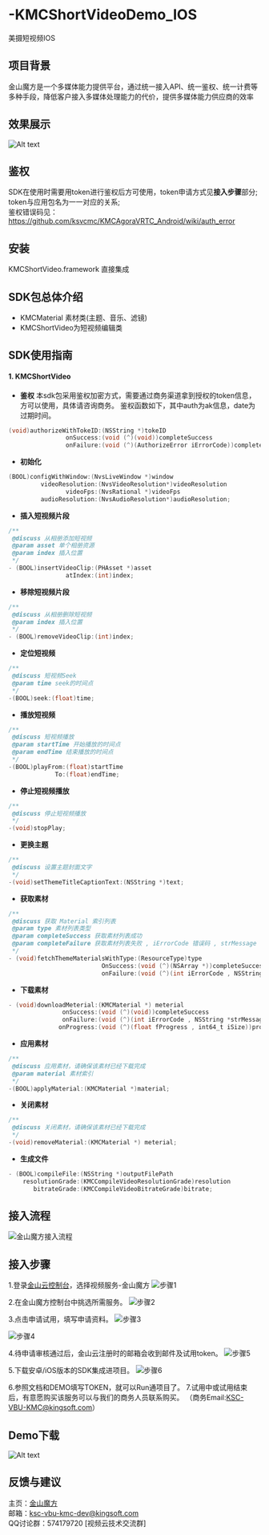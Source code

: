 # -KMCShortVideoDemo_IOS
美摄短视频IOS
## 项目背景
金山魔方是一个多媒体能力提供平台，通过统一接入API、统一鉴权、统一计费等多种手段，降低客户接入多媒体处理能力的代价，提供多媒体能力供应商的效率
## 效果展示
![Alt text](https://raw.githubusercontent.com/wiki/ksvcmc/KMCShortVideo_iOS/img.jpg)
## 鉴权
SDK在使用时需要用token进行鉴权后方可使用，token申请方式见**接入步骤**部分;  
token与应用包名为一一对应的关系;  
鉴权错误码见：https://github.com/ksvcmc/KMCAgoraVRTC_Android/wiki/auth_error

## 安装
KMCShortVideo.framework 直接集成

## SDK包总体介绍
+ KMCMaterial 素材类(主题、音乐、滤镜)
+ KMCShortVideo为短视频编辑类


## SDK使用指南
#### 1. KMCShortVideo
+ **鉴权**
  本sdk包采用鉴权加密方式，需要通过商务渠道拿到授权的token信息，方可以使用，具体请咨询商务。
鉴权函数如下，其中auth为ak信息，date为过期时间。
```objectivec
(void)authorizeWithTokeID:(NSString *)tokeID
                onSuccess:(void (^)(void))completeSuccess
                onFailure:(void (^)(AuthorizeError iErrorCode))completeFailure;
```

+ **初始化**
```objectivec
(BOOL)configWithWindow:(NvsLiveWindow *)window
         videoResolution:(NvsVideoResolution*)videoResolution
                videoFps:(NvsRational *)videoFps
         audioResolution:(NvsAudioResolution*)audioResolution;
```
+ **插入短视频片段**
```objectivec
/**
 @discuss 从相册添加短视频
 @param asset 单个相册资源
 @param index 插入位置
 */
- (BOOL)insertVideoClip:(PHAsset *)asset
                atIndex:(int)index;
```
+ **移除短视频片段**
```objectivec 
/**
 @discuss 从相册删除短视频
 @param index 插入位置
 */
- (BOOL)removeVideoClip:(int)index;
```
+ **定位短视频**
```objectivec 
/**
 @discuss 短视频Seek
 @param time seek的时间点
 */
-(BOOL)seek:(float)time;
```
+ **播放短视频**
```objectivec 
/**
 @discuss 短视频播放
 @param startTime 开始播放的时间点
 @param endTime 结束播放的时间点
 */
-(BOOL)playFrom:(float)startTime
             To:(float)endTime;
```
+ **停止短视频播放**
```objectivec 
/**
 @discuss 停止短视频播放
 */
-(void)stopPlay;
```
+ **更换主题**
```objectivec 
/**
 @discuss 设置主题封面文字
 */
-(void)setThemeTitleCaptionText:(NSString *)text;
```
+ **获取素材**
```objectivec 
/**
 @discuss 获取 Material 索引列表
 @param type 素材列表类型
 @param completeSuccess 获取素材列表成功
 @param completeFailure 获取素材列表失败 , iErrorCode 错误码 , strMessage 错误描述 .
 */
- (void)fetchThemeMaterialsWithType:(ResourceType)type
                          OnSuccess:(void (^)(NSArray *))completeSuccess
                          onFailure:(void (^)(int iErrorCode , NSString *strMessage))completeFailure;
```
+ **下载素材**
```objectivec 
- (void)downloadMeterial:(KMCMaterial *) meterial
               onSuccess:(void (^)(void))completeSuccess
               onFailure:(void (^)(int iErrorCode , NSString *strMessage))completeFailure
              onProgress:(void (^)(float fProgress , int64_t iSize))processingCallBack;
```
+ **应用素材**
```objectivec 
/**
 @discuss 应用素材，请确保该素材已经下载完成
 @param material 素材索引
 */
-(BOOL)applyMaterial:(KMCMaterial *)material;
```
+ **关闭素材**
```objectivec 
/**
 @discuss 关闭素材，请确保该素材已经下载完成
 */
-(void)removeMaterial:(KMCMaterial *) meterial;
```
+ **生成文件**
```objectivec 
- (BOOL)compileFile:(NSString *)outputFilePath
    resolutionGrade:(KMCCompileVideoResolutionGrade)resolution
       bitrateGrade:(KMCCompileVideoBitrateGrade)bitrate;
```








## 接入流程
![金山魔方接入流程](https://raw.githubusercontent.com/wiki/ksvcmc/KMCSTFilter_Android/all.jpg "金山魔方接入流程")
## 接入步骤  
1.登录[金山云控制台]( https://console.ksyun.com)，选择视频服务-金山魔方
![步骤1](https://raw.githubusercontent.com/wiki/ksvcmc/KMCSTFilter_Android/step1.png "接入步骤1")

2.在金山魔方控制台中挑选所需服务。
![步骤2](https://raw.githubusercontent.com/wiki/ksvcmc/KMCSTFilter_Android/step2.png "接入步骤2")

3.点击申请试用，填写申请资料。
![步骤3](https://raw.githubusercontent.com/wiki/ksvcmc/KMCSTFilter_Android/step3.png "接入步骤3")

![步骤4](https://raw.githubusercontent.com/wiki/ksvcmc/KMCSTFilter_Android/step4.png "接入步骤4")

4.待申请审核通过后，金山云注册时的邮箱会收到邮件及试用token。
![步骤5](https://raw.githubusercontent.com/wiki/ksvcmc/KMCSTFilter_Android/step5.png "接入步骤5")

5.下载安卓/iOS版本的SDK集成进项目。
![步骤6](https://raw.githubusercontent.com/wiki/ksvcmc/KMCSTFilter_Android/step6.png "接入步骤6")

6.参照文档和DEMO填写TOKEN，就可以Run通项目了。
7.试用中或试用结束后，有意愿购买该服务可以与我们的商务人员联系购买。
（商务Email:KSC-VBU-KMC@kingsoft.com）
## Demo下载
![Alt text](https://raw.githubusercontent.com/wiki/ksvcmc/KMCShortVideo_iOS/code.png)
## 反馈与建议  
主页：[金山魔方](https://docs.ksyun.com/read/latest/142/_book/index.html)  
邮箱：ksc-vbu-kmc-dev@kingsoft.com  
QQ讨论群：574179720 [视频云技术交流群]

